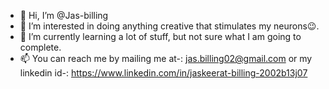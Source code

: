 - 👋 Hi, I’m @Jas-billing
- 👀 I’m interested in doing anything creative that stimulates my neurons😉.
- 🌱 I’m currently learning a lot of stuff, but not sure what I am going to complete. 
- 📫 You can reach me by mailing me at-: jas.billing02@gmail.com or my linkedin id-: https://www.linkedin.com/in/jaskeerat-billing-2002b13j07

<!---
Jas-billing/Jas-billing is a ✨ special ✨ repository because its `README.md` (this file) appears on your GitHub profile.
You can click the Preview link to take a look at your changes.
--->
